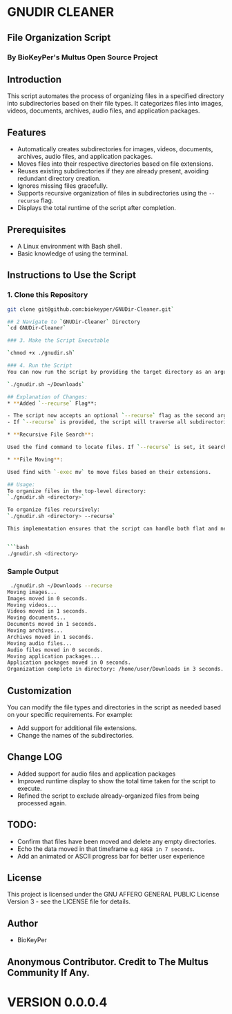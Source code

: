 # GNUDIR CLEANER 
## File Organization Script
### By BioKeyPer's Multus Open Source Project

## Introduction

This script automates the process of organizing files in a specified directory into subdirectories based on their file types. It categorizes files into images, videos, documents, archives, audio files, and application packages.

## Features

- Automatically creates subdirectories for images, videos, documents, archives, audio files, and application packages.
- Moves files into their respective directories based on file extensions.
- Reuses existing subdirectories if they are already present, avoiding redundant directory creation.
- Ignores missing files gracefully.
- Supports recursive organization of files in subdirectories using the `--recurse` flag.
- Displays the total runtime of the script after completion.

## Prerequisites

- A Linux environment with Bash shell.
- Basic knowledge of using the terminal.

## Instructions to Use the Script

### 1. Clone this Repository
```bash
git clone git@github.com:biokeyper/GNUDir-Cleaner.git`

## 2 Navigate to `GNUDir-Cleaner` Directory
`cd GNUDir-Cleaner`

### 3. Make the Script Executable

`chmod +x ./gnudir.sh`

### 4. Run the Script
You can now run the script by providing the target directory as an argument. For example, to organize files in the `Downloads` directory:

`./gnudir.sh ~/Downloads`

## Explanation of Changes:
* **Added `--recurse` Flag**:

- The script now accepts an optional `--recurse` flag as the second argument.
- If `--recurse` is provided, the script will traverse all subdirectories of the target directory.

* **Recursive File Search**:

Used the find command to locate files. If `--recurse` is set, it searches recursively; otherwise, it only searches the top-level directory (-maxdepth 1).

* **File Moving**:

Used find with `-exec mv` to move files based on their extensions.

## Usage:
To organize files in the top-level directory:
`./gnudir.sh <directory>`

To organize files recursively:
`./gnudir.sh <directory> --recurse`

This implementation ensures that the script can handle both flat and nested directory structures.


```bash
./gnudir.sh <directory>
```

### Sample Output
```bash
 ./gnudir.sh ~/Downloads --recurse
Moving images...
Images moved in 0 seconds.
Moving videos...
Videos moved in 1 seconds.
Moving documents...
Documents moved in 1 seconds.
Moving archives...
Archives moved in 1 seconds.
Moving audio files...
Audio files moved in 0 seconds.
Moving application packages...
Application packages moved in 0 seconds.
Organization complete in directory: /home/user/Downloads in 3 seconds.
```

## Customization
You can modify the file types and directories in the script as needed based on your specific requirements. For example:
- Add support for additional file extensions.
- Change the names of the subdirectories.

## Change LOG
- Added support for audio files and application packages
- Improved runtime display to show the total time taken for the script to execute.
- Refined the script to exclude already-organized files from being processed again.

## TODO:
- Confirm that files have been moved and delete any empty directories.
- Echo the data moved in that timeframe e.g `48GB in 7 seconds`.
- Add an animated or ASCII progress bar for better user experience

## License
This project is licensed under the GNU AFFERO GENERAL PUBLIC License Version 3 - see the LICENSE file for details.

## Author
- BioKeyPer

## Anonymous Contributor. Credit to The Multus Community If Any.
# VERSION 0.0.0.4